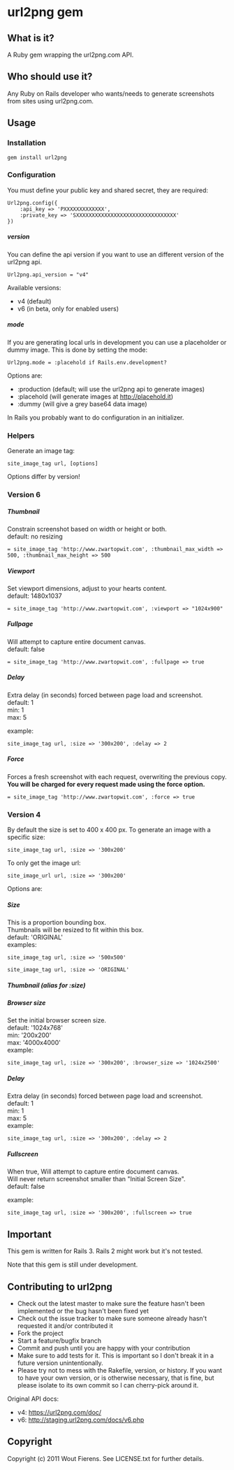 # url2png gem

## What is it?
A Ruby gem wrapping the url2png.com API.

## Who should use it?
Any Ruby on Rails developer who wants/needs to generate screenshots from sites using url2png.com.

## Usage

### Installation

    gem install url2png


### Configuration

You must define your public key and shared secret, they are required:

	Url2png.config({
	    :api_key => 'PXXXXXXXXXXXXX',
	    :private_key => 'SXXXXXXXXXXXXXXXXXXXXXXXXXXXXXXXX'
	})

##### version
You can define the api version if you want to use an different version of the url2png api. 
	
	Url2png.api_version = "v4"

Available versions:

* v4 (default)
* v6 (in beta, only for enabled users)


##### mode
If you are generating local urls in development you can use a placeholder or dummy image.
This is done by setting the mode:

    Url2png.mode = :placehold if Rails.env.development?

Options are:

* :production (default; will use the url2png api to generate images)
* :placehold (will generate images at http://placehold.it)
* :dummy (will give a grey base64 data image)

In Rails you probably want to do configuration in an initializer.


### Helpers

Generate an image tag:

    site_image_tag url, [options]


Options differ by version!


### Version 6

##### Thumbnail
Constrain screenshot based on width or height or both.<br>
default: no resizing
		
	= site_image_tag 'http://www.zwartopwit.com', :thumbnail_max_width => 500, :thumbnail_max_height => 500
	

##### Viewport
Set viewport dimensions, adjust to your hearts content.<br>
default: 1480x1037
	
	= site_image_tag 'http://www.zwartopwit.com', :viewport => "1024x900"


##### Fullpage
Will attempt to capture entire document canvas.<br>
default: false
	
	= site_image_tag 'http://www.zwartopwit.com', :fullpage => true
	

##### Delay
Extra delay (in seconds) forced between page load and screenshot.<br>
default: 1<br>
min: 1<br>
max: 5<br>

example:
		
	site_image_tag url, :size => '300x200', :delay => 2
	
	
##### Force
Forces a fresh screenshot with each request, overwriting the previous copy.<br>
**You will be charged for every request made using the force option.**
	
	= site_image_tag 'http://www.zwartopwit.com', :force => true

	
### Version 4

By default the size is set to 400 x 400 px.
To generate an image with a specific size:

    site_image_tag url, :size => '300x200'

To only get the image url:

    site_image_url url, :size => '300x200'

Options are:

##### Size
This is a proportion bounding box.<br>
Thumbnails will be resized to fit within this box.<br>
default: 'ORIGINAL'<br>
examples:

    site_image_tag url, :size => '500x500'

    site_image_tag url, :size => 'ORIGINAL'

##### Thumbnail (alias for :size)

##### Browser size
Set the initial browser screen size.<br>
default: '1024x768'<br>
min: '200x200'<br>
max: '4000x4000'<br>
example:
    
    site_image_tag url, :size => '300x200', :browser_size => '1024x2500'

##### Delay
Extra delay (in seconds) forced between page load and screenshot.<br>
default: 1<br>
min: 1<br>
max: 5<br>
example:

	site_image_tag url, :size => '300x200', :delay => 2

##### Fullscreen
When true, Will attempt to capture entire document canvas.<br>
Will never return screenshot smaller than "Initial Screen Size".<br>
default: false<br>

example:

    site_image_tag url, :size => '300x200', :fullscreen => true



## Important

This gem is written for Rails 3.
Rails 2 might work but it's not tested.

Note that this gem is still under development.


## Contributing to url2png
 
* Check out the latest master to make sure the feature hasn't been implemented or the bug hasn't been fixed yet
* Check out the issue tracker to make sure someone already hasn't requested it and/or contributed it
* Fork the project
* Start a feature/bugfix branch
* Commit and push until you are happy with your contribution
* Make sure to add tests for it. This is important so I don't break it in a future version unintentionally.
* Please try not to mess with the Rakefile, version, or history. If you want to have your own version, or is otherwise necessary, that is fine, but please isolate to its own commit so I can cherry-pick around it.

Original API docs: 

* v4: https://url2png.com/doc/
* v6: http://staging.url2png.com/docs/v6.php


## Copyright

Copyright (c) 2011 Wout Fierens. See LICENSE.txt for
further details.












